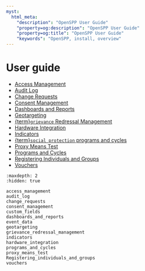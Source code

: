 ```yaml
---
myst:
  html_meta:
    "description": "OpenSPP User Guide"
    "property=og:description": "OpenSPP User Guide"
    "property=og:title": "OpenSPP User Guide"
    "keywords": "OpenSPP, install, overview"
---
```


# User guide

- [Access Management](access_management)
- [Audit Log](audit_log)
- [Change Requests](change_requests)
- [Consent Management](consent_management)
- [Dashboards and Reports](dashboards_and_reports)
- [Geotargeting](geotargeting)
- [{term}`grievance` Redressal Management](grievance_redressal_management)
- [Hardware Integration](hardware_integration)
- [Indicators](indicators)
- [{term}`social protection` programs and cycles](programs_and_cycles)
- [Proxy Means Test](proxy_means_test)
- [Programs and Cycles](programs_and_cycles)
- [Registering Individuals and Groups](Registering_individuals_and_groups)
- [Vouchers](vouchers)


<!-- - [User Management]
- [{term}`registrant` Management]
- [Proxy Mean Test]
- [Geotargeting]
- [Vouchers]
- [Dashboard and reporting]
- [Integration and Interoperability]
- [Security and Compliance]
- Registering individuals and groups
- Managing social protection programs
- Grievance and {term}`appeals` management
- Mass campaigns
- Monitoring and analytics
- ID card issuance
- Integrations and APIs
- User interface tour -->



```{toctree}
:maxdepth: 2
:hidden: true

access_management
audit_log
change_requests
consent_management
custom_fields
dashboards_and_reports
event_data
geotargeting
grievance_redressal_management
indicators
hardware_integration
programs_and_cycles
proxy_means_test
Registering_individuals_and_groups
vouchers

```